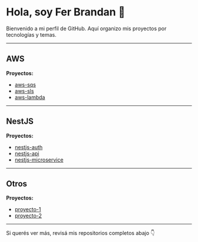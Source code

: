 # Hola, soy Fer Brandan 👋

Bienvenido a mi perfil de GitHub. Aquí organizo mis proyectos por tecnologías y temas.

---

## AWS

**Proyectos:**
- [aws-sqs](https://github.com/ferbrandan/aws-sqs)
- [aws-sls](https://github.com/ferbrandan/aws-sls)
- [aws-lambda](https://github.com/ferbrandan/aws-lambda)

---

## NestJS

**Proyectos:**
- [nestjs-auth](https://github.com/ferbrandan/nestjs-auth)
- [nestjs-api](https://github.com/ferbrandan/nestjs-api)
- [nestjs-microservice](https://github.com/ferbrandan/nestjs-microservice)

---

## Otros

**Proyectos:**
- [proyecto-1](https://github.com/ferbrandan/proyecto-1)
- [proyecto-2](https://github.com/ferbrandan/proyecto-2)

---

Si querés ver más, revisá mis repositorios completos abajo 👇
